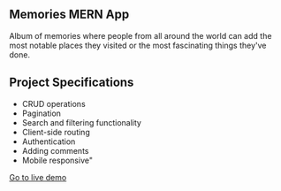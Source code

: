## Memories MERN App

Album of memories where people from all around the world can add the most notable places they visited or the most fascinating things they've done.

## Project Specifications

- CRUD operations
- Pagination
- Search and filtering functionality
- Client-side routing
- Authentication
- Adding comments
- Mobile responsive"

[Go to live demo](https://memories-mern-appka.netlify.app)
